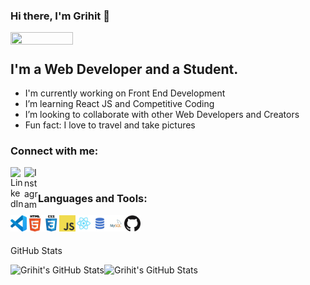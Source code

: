 ### Hi there, I'm Grihit 👋
<img align="left" width="100px" height="20px" src="https://komarev.com/ghpvc/?username=Grihit" /><br />

## I'm a Web Developer and a Student.
- I'm currently working on Front End Development
- I’m learning React JS and Competitive Coding
- I’m looking to collaborate with other Web Developers and Creators
- Fun fact: I love to travel and take pictures

### Connect with me:

[<img align="left" alt="LinkedIn" width="22px" src="https://cdn1.iconfinder.com/data/icons/logotypes/32/square-linkedin-512.png" />][linkedin]
[<img align="left" alt="Instagram" width="22px" src="https://cdn4.iconfinder.com/data/icons/social-media-2146/512/25_social-512.png" />][instagram]

<br />

### Languages and Tools:

<img align="left" alt="Visual Studio Code" width="26px" src="https://raw.githubusercontent.com/github/explore/80688e429a7d4ef2fca1e82350fe8e3517d3494d/topics/visual-studio-code/visual-studio-code.png" />
<img align="left" alt="HTML5" width="26px" src="https://raw.githubusercontent.com/github/explore/80688e429a7d4ef2fca1e82350fe8e3517d3494d/topics/html/html.png" />
<img align="left" alt="CSS3" width="26px" src="https://raw.githubusercontent.com/github/explore/80688e429a7d4ef2fca1e82350fe8e3517d3494d/topics/css/css.png" />
<img align="left" alt="JavaScript" width="26px" src="https://raw.githubusercontent.com/github/explore/80688e429a7d4ef2fca1e82350fe8e3517d3494d/topics/javascript/javascript.png" />
<img align="left" alt="React" width="26px" src="https://raw.githubusercontent.com/github/explore/80688e429a7d4ef2fca1e82350fe8e3517d3494d/topics/react/react.png" />
<img align="left" alt="SQL" width="26px" src="https://raw.githubusercontent.com/github/explore/80688e429a7d4ef2fca1e82350fe8e3517d3494d/topics/sql/sql.png" />
<img align="left" alt="MySQL" width="26px" src="https://raw.githubusercontent.com/github/explore/80688e429a7d4ef2fca1e82350fe8e3517d3494d/topics/mysql/mysql.png" />
<img align="left" alt="GitHub" width="26px" src="https://raw.githubusercontent.com/github/explore/78df643247d429f6cc873026c0622819ad797942/topics/github/github.png" />

<br />
<br />


 GitHub Stats

  <img align="left" alt="Grihit's GitHub Stats" src="https://github-readme-stats.vercel.app/api?username=Grihit&show_icons=true&hide_border=true&theme=radical" />
  <img align="left" alt="Grihit's GitHub Stats" src="https://github-readme-stats.vercel.app/api/top-langs/?username=Grihit&layout=compact&theme=radical&hide_border=true" />


[instagram]: https://instagram.com/grihitbudhiraja
[linkedin]: https://www.linkedin.com/in/grihitbudhiraja/
